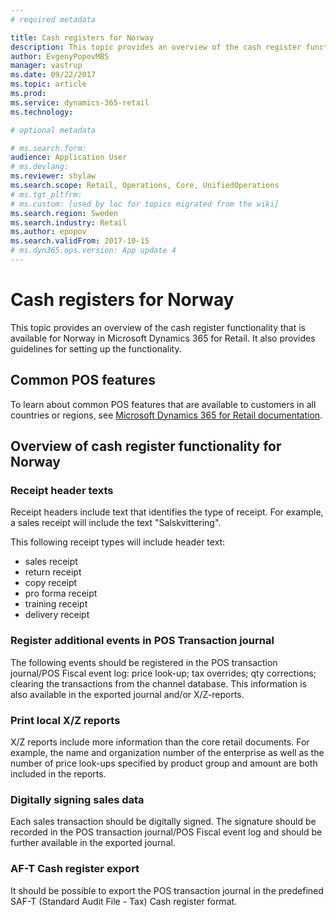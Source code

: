 ```yaml
---
# required metadata

title: Cash registers for Norway
description: This topic provides an overview of the cash register functionality that is available for Norway. 
author: EvgenyPopovMBS
manager: vastrup
ms.date: 09/22/2017
ms.topic: article
ms.prod: 
ms.service: dynamics-365-retail
ms.technology: 

# optional metadata

# ms.search.form:
audience: Application User
# ms.devlang: 
ms.reviewer: shylaw
ms.search.scope: Retail, Operations, Core, UnifiedOperations
# ms.tgt_pltfrm: 
# ms.custom: [used by loc for topics migrated from the wiki]
ms.search.region: Sweden
ms.search.industry: Retail
ms.author: epopov
ms.search.validFrom: 2017-10-15
# ms.dyn365.ops.version: App update 4
---
```

# Cash registers for Norway

This topic provides an overview of the cash register functionality that is available for Norway in Microsoft Dynamics 365 for Retail. It also provides guidelines for setting up the functionality.

## Common POS features

To learn about common POS features that are available to customers in all countries or regions, see [Microsoft Dynamics 365 for Retail documentation](../index.md).

## Overview of cash register functionality for Norway

### Receipt header texts
Receipt headers include text that identifies the type of receipt. For example, a sales receipt will include the text "Salskvittering". 

This following receipt types will include header text: 
- sales receipt
- return receipt
- copy receipt
- pro forma receipt
- training receipt
- delivery receipt

### Register additional events in POS Transaction journal
The following events should be registered in the POS transaction journal/POS Fiscal event log: price look-up; tax overrides; qty corrections; clearing the transactions from the channel database. This information is also available in the exported journal and/or X/Z-reports.

### Print local X/Z reports
X/Z reports include more information than the core retail documents. For example, the name and organization number of the enterprise as well as the number of price look-ups specified by product group and amount are both included in the reports.

### Digitally signing sales data
Each sales transaction should  be digitally signed. The signature should be recorded in the POS transaction journal/POS Fiscal event log and should be further available in the exported journal.

### AF-T Cash register export
It should be possible to export the POS transaction journal in the predefined SAF-T (Standard Audit File - Tax) Cash register format.



